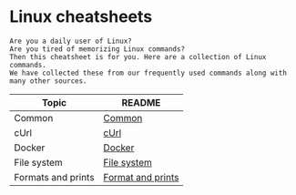 # Linux cheatsheets

    Are you a daily user of Linux? 
    Are you tired of memorizing Linux commands? 
    Then this cheatsheet is for you. Here are a collection of Linux commands. 
    We have collected these from our frequently used commands along with many other sources.  


| Topic                  | README |
| ---------------------- | ---------------- |
| Common                 | [Common](common.md) |
| cUrl                   | [cUrl](cUrl.md) |
| Docker                 | [Docker](docker.md) |
| File system            | [File system](file-system.md) |
| Formats and prints      | [Format and prints](formats-and-prints.md) |

